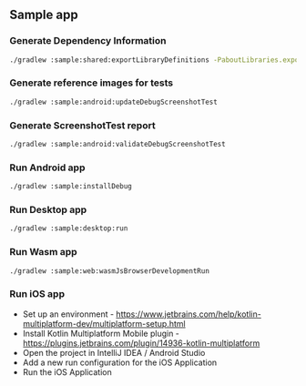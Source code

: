 ## Sample app

### Generate Dependency Information

```bash
./gradlew :sample:shared:exportLibraryDefinitions -PaboutLibraries.exportPath=src/commonMain/composeResources/files/
```

### Generate reference images for tests

```bash
./gradlew :sample:android:updateDebugScreenshotTest
```

### Generate ScreenshotTest report

```bash
./gradlew :sample:android:validateDebugScreenshotTest
```

### Run Android app

```bash
./gradlew :sample:installDebug
```

### Run Desktop app

```bash
./gradlew :sample:desktop:run
```

### Run Wasm app

```bash
./gradlew :sample:web:wasmJsBrowserDevelopmentRun
```

### Run iOS app

- Set up an environment - https://www.jetbrains.com/help/kotlin-multiplatform-dev/multiplatform-setup.html
- Install Kotlin Multiplatform Mobile plugin - https://plugins.jetbrains.com/plugin/14936-kotlin-multiplatform
- Open the project in IntelliJ IDEA / Android Studio
- Add a new run configuration for the iOS Application
- Run the iOS Application
